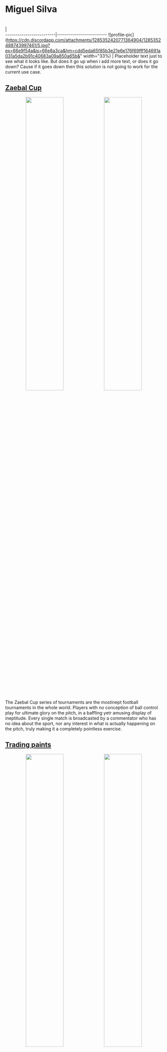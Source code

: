 # Miguel Silva

#
 |   
-------------------------|-------------------------
![profile-pic](https://cdn.discordapp.com/attachments/1285352420771364904/1285352488743997461/5.jpg?ex=66e9f54a&is=66e8a3ca&hm=cdd5eda65f85b3e21e6e176f69fff164691a031a5da2b91c40683a09a850a65b&" width="33%)  |  Placeholder text just to see what it looks like. But does it go up when i add more text, or does it go down? Cause if it goes down then this solution is not going to work for the current use case. 


## [Zaebal Cup](https://youtube.com/playlist?list=PLk0qSZlaOjp0I44PruWGExg3IAZMEK5l0&feature=shared)

<p align="middle">
<img src="https://cdn.discordapp.com/attachments/1285352420771364904/1285352488743997461/5.jpg?ex=66e9f54a&is=66e8a3ca&hm=cdd5eda65f85b3e21e6e176f69fff164691a031a5da2b91c40683a09a850a65b&" width="49%"/>

<img src="https://cdn.discordapp.com/attachments/1285352420771364904/1285352489104703499/9.jpg?ex=66e9f54a&is=66e8a3ca&hm=40d0b42c08174a635a6fd292cd37406043750aed296b354a5c61a6488c4899cb&" width="49%"/>

</p>

The Zaebal Cup series of tournaments are the mostinept football tournaments in the whole world. Players with no conception of ball control play for ultimate glory on the pitch, in a baffling yetr amusing display of ineptitude. Every single match is broadcasted by a commentator who has no idea about the sport, nor any interest in what is actually happening on the pitch, truly making it a completely pointless exercise.

## [Trading paints](https://www.tradingpaints.com/profile/284653/Miguel-da-Silva)

<p align="middle">
<img src="https://cdn.discordapp.com/attachments/1285352420771364904/1285614793411137568/dacia.jpg?ex=66eae994&is=66e99814&hm=97e64e0e4cc335e4764db22e677c5360da0f0a15fa49d4918168c1f6b682b14d&" width="49%"/>

<img src="https://cdn.discordapp.com/attachments/1285352420771364904/1285614793134178334/benetton.jpg?ex=66eae994&is=66e99814&hm=c518ca9c1bff66de5cbe7ff61ee67294f36a8ac26deed0346e8d9417d683227b&" width="49%"/>

<img src="https://cdn.discordapp.com/attachments/1285352420771364904/1285614794031894528/jetta.jpg?ex=66eae994&is=66e99814&hm=b70fa393e9d9c17bf2fd32cfc14350e8e606e557bd8f8357b43ed54636546dca&" width="49%"/>

<img src="https://cdn.discordapp.com/attachments/1285352420771364904/1285614794690269306/saab.jpg?ex=66eae994&is=66e99814&hm=101e733670392ba2cd98035ba7de0c58333ec3bc087a98f25ec5ecb1c82dded1&" width="49%"/>

<img src="https://cdn.discordapp.com/attachments/1285352420771364904/1285614794325360773/porsche.jpg?ex=66eae994&is=66e99814&hm=b1cc3b5408ee61989da59dcfacddfae0be6078a2da64d23ec60b9c43311b3c4e&" width="49%"/>

<img src="https://cdn.discordapp.com/attachments/1285352420771364904/1285614793721380864/ford.jpg?ex=66eae994&is=66e99814&hm=c55d6d00b601dbd67d0567b983004b957740d596a2d7fdfd5b2d4adf8aece769&" width="49%"/>

<img src="https://cdn.discordapp.com/attachments/1285352420771364904/1285614795273404569/tyrrell.jpg?ex=66eae994&is=66e99814&hm=e88ad04962f9db1bd22609b91ad9940349825e4b312e8c82b599b03b80fa3df5&" width="49%"/>

<img src="https://cdn.discordapp.com/attachments/1285352420771364904/1285614794971549738/seat.jpg?ex=66eae994&is=66e99814&hm=4ed77dbbf76b69584400cfb69aa32d0e9cd00b34e0e2fba8092d0d796403ac25&" width="49%"/>
</p>

A collection of motorsport liveries made for the iRacing simulator. Among the dozens of works made over the years are adaptations of classic motorsport paint jobs, adapted to different, more modern cars, along with some original paints, designed from the ground-up. Works include publically available liveries, as well as jobs ordered by private customers.

## Photography 

<p align="middle">
<img src="https://cdn.discordapp.com/attachments/1285352420771364904/1285631998555197440/IMG_3781.JPG?ex=66eaf99a&is=66e9a81a&hm=a3da1f901759443cf28101a1fe1a02c064e53e4c95ee804a02c3ca36bd9e2b76&" width="49%"/>

<img src="https://cdn.discordapp.com/attachments/1285352420771364904/1285631960538021950/IMG_3711.JPG?ex=66eaf991&is=66e9a811&hm=41f80701e419270648a5e377ac33c63021074e5ee64e44d8e81d1073345b27bd&" width="49%"/>

<img src="https://cdn.discordapp.com/attachments/1285352420771364904/1285631963306266766/IMG_3763.JPG?ex=66eaf991&is=66e9a811&hm=1f0c30553db82d1b79650b7fed936b7b4cb2a018a7c41226d78df1a3902c6240&" width="49%"/>

<img src="https://cdn.discordapp.com/attachments/1285352420771364904/1285631999687659581/IMG_3901.JPG?ex=66eaf99a&is=66e9a81a&hm=54f965b83409d7c3aa4cfa07f6925c6a8d731c2c127f58c2faec5ea0e1f5b62f&" width="49%"/>

<img src="https://cdn.discordapp.com/attachments/1285352420771364904/1285632038396760167/IMG_4584.JPG?ex=66eaf9a3&is=66e9a823&hm=5bfa00988aaa050002c73db34b23bcaef0e2af9139845249d13457b6f0a56f6f&" width="49%"/>

<img src="https://cdn.discordapp.com/attachments/1285352420771364904/1285632303116189817/IMG_4503.JPG?ex=66eaf9e2&is=66e9a862&hm=6087025ae324d5dfb15de624fbc48998f230d18f8956a923ca1ad76436e77114&" width="49%"/>

<img src="https://cdn.discordapp.com/attachments/1285352420771364904/1285632301656576010/IMG_3779.JPG?ex=66eaf9e2&is=66e9a862&hm=8759bb5cc18f7642c10d62d99437bf3af1febbce6e3ed2758d916a10e5f8d69d&" width="49%"/>

<img src="https://cdn.discordapp.com/attachments/1285352420771364904/1285632036853387284/IMG_4478.JPG?ex=66eaf9a3&is=66e9a823&hm=ce85addab80f9362d94ee8ec0db0f3c4135382b41fdcab467310cd0f523a12c5&" width="49%"/>

<img src="https://cdn.discordapp.com/attachments/1285352420771364904/1285632035079192607/IMG_4392.JPG?ex=66eaf9a3&is=66e9a823&hm=0a4402b6f72a9b8783000741058f2142f2a192e56612dcdfee33b4ecd7f17951&" width="49%"/>

<img src="https://cdn.discordapp.com/attachments/1285352420771364904/1285631997380788310/IMG_3768.JPG?ex=66eaf99a&is=66e9a81a&hm=77067b9c76eab937a6cb8e9c3a9e910b1b760ec34d78997b991d2784dfbe7678&" width="49%"/>

<img src="https://cdn.discordapp.com/attachments/1285352420771364904/1285640421875122176/IMG_4565.JPG?ex=66eb0172&is=66e9aff2&hm=81edab7b6b9d1ede098a450975bedff0cbc77232eb93db7c1226d36a2b562bb7&" width="49%"/>

<img src="https://cdn.discordapp.com/attachments/1285352420771364904/1285646805626912818/IMG_4327.JPG?ex=66eb0764&is=66e9b5e4&hm=501907860cd8256964365aa126ba1388f8453639c87f5f998906ad9fe1d79b73&" width="49%"/>
</p>

As an hobbyist photographer, world without humanity, brutal, natural, melancholic, alone.

## Livestreaming
8 years casually broadcasting varied gameplay and simracing on twitch, gathering a small but captive audience, and along the way mastering broadcasting tools, audio and visual plugins and much more.

